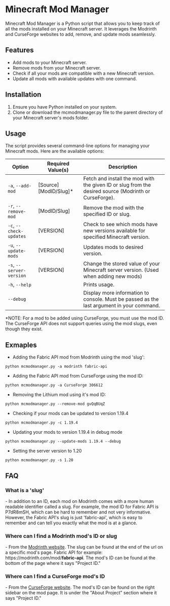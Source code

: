 # Minecraft Mod Manager

Minecraft Mod Manager is a Python script that allows you to keep track of all the mods installed on your Minecraft server. It leverages the Modrinth and CurseForge websites to add, remove, and update mods seamlessly.

## Features

-   Add mods to your Minecraft server.
-   Remove mods from your Minecraft server.
-   Check if all your mods are compatible with a new Minecraft version.
-   Update all mods with available updates with one command.

## Installation

1. Ensure you have Python installed on your system.
2. Clone or download the mcmodmanager.py file to the parent directory of your Minecraft server's mods folder.

## Usage

The script provides several command-line options for managing your Minecraft mods. Here are the available options:

| Option                   | Required Value(s)       | Description                                                                                           |
| ------------------------ | ----------------------- | ----------------------------------------------------------------------------------------------------- |
| `-a`, `--add-mod`        | [Source] [ModID/Slug]\* | Fetch and install the mod with the given ID or slug from the desired source (Modrinth or CurseForge). |
| `-r`, `--remove-mod`     | [ModID/Slug]            | Remove the mod with the specified ID or slug.                                                         |
| `-c`, `--check-updates`  | [VERSION]               | Check to see which mods have new versions available for specified Minecraft version.                  |
| `-u`, `--update-mods`    | [VERSION]               | Updates mods to desired version.                                                                      |
| `-s`, `--server-version` | [VERSION]               | Change the stored value of your Minecraft server version. (Used when adding new mods)                 |
| `-h`, `--help`           |                         | Prints usage.                                                                                         |
| `--debug`                |                         | Display more information to console. Must be passed as the last argument in your command.             |

\*NOTE: For a mod to be added using CurseForge, you must use the mod ID. The CurseForge API does not support queries using the mod slugs, even though they exist.

## Exmaples

-   Adding the Fabric API mod from Modrinth using the mod 'slug':

```
python mcmodmanager.py -a modrinth fabric-api
```

-   Adding the Fabric API mod from CurseForge using the mod ID:

```
python mcmodmanager.py -a CurseForge 306612
```

-   Removing the Lithium mod using it's mod ID:

```
python mcmodmanager.py --remove-mod gvQqBUqZ
```

-   Checking if your mods can be updated to version 1.19.4

```
python mcmodmanager.py -c 1.19.4
```

-   Updating your mods to version 1.19.4 in debug mode

```
python mcmodmanager.py --update-mods 1.19.4 --debug
```

-   Setting the server version to 1.20

```
python mcmodmanager.py -s 1.20
```

## FAQ

### What is a 'slug'

\- In addition to an ID, each mod on Modrinth comes with a more human readable identifier called a slug. For example, the mod ID for Fabric API is P7dR8mSH, which can be hard to remember and not very informative. However, the Fabric API's slug is just 'fabric-api', which is easy to remember and can tell you exactly what the mod is at a glance.

### Where can I find a Modrinth mod's ID or slug

\- From the [Modrinth website](https://modrinth.com/mods). The slug can be found at the end of the url on a specific mod's page. Fabric API for example: https[]()://modrinth.com/mod/**fabric-api**. The mod's ID can be found at the bottom of the page where it says "Project ID."

### Where can I find a CurseForge mod's ID

\- From the [CurseForge website](https://www.curseforge.com/minecraft). The mod's ID can be found on the right sidebar on the mod page. It is under the "About Project" section where it says "Project ID."
